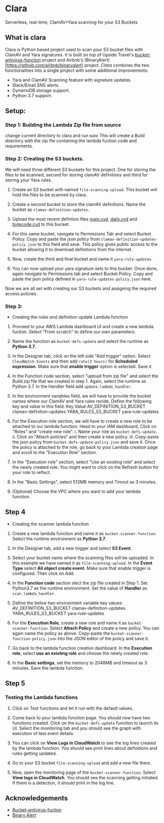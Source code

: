 # Clara
Serverless, real-time, ClamAV+Yara scanning for your S3 Buckets

## What is clara
Clara is Python based project used to scan your S3 bucket files with ClamAV and Yara signatures.
It is built on top of Upside Travel's [bucket-antivirus-function](https://github.com/upsidetravel/bucket-antivirus-function) project and Airbnb's (BinaryAlert)[https://github.com/airbnb/binaryalert] project. *Clara* combines the two functionalities into a single project with some additional improvements:
* Yara and ClamAV Scanning feature with signature updates.
* Slack/Email SNS alerts.
* DynamoDB storage support.
* Python 3.7 support.

## Setup:

### Step 1: Building the Lambda Zip file from source

change current directory to clara and run `make`
This will create a Build directory with the zip file containing the lambda fuction code and requirements. 

### Step 2: Creating the S3 buckets.

We will need three different S3 buckets for this project. One for storing the files to be scanned, second for storing clamAV definitions and third for storing your Yara rules. 

1. Create an S3 bucket with named ```file-scanning-upload```. This bucket will hold the files to be scanned by clara. 


2. Create  a second bucket to store the clamAV definitions. Name the bucket as ```clamav-definition-updates```.

3. Upload the most recent defintion files [main.cvd](http://database.clamav.net/main.cvd), [daily.cvd](http://database.clamav.net/daily.cvd) and [bytecode.cvd](http://database.clamav.net/bytecode.cvd) to this bucket. 

4. For this same bucket, navigate to Permissions Tab and select Bucket Policy. Copy and paste the json policy from ```clamav-definition-updates-policy.json``` to this field and save. This policy gives public access to the bucket allowing it to download definitions from the internet. 

5. Now, create the third and final bucket and name it ```yara-rule-updates```.

6. You can now upload your yara signature sets to this bucket. Once done, again navigate to Permissions tab and select Bucket Policy. Copy and paste the json policy defined in ```yara-rule-updates-policy.json``` here. 

Now we are all set with creating our S3 buckets and assigning the required access policies. 


### Step 3: 
* Creating the rules and definition update Lambda function

1. Proceed to your AWS Lambda dashboard UI and create a new lambda fuction. Select "From scratch" to define our own parameters. 

2. Name the function as ```bucket-defs-update``` and select the runtime as **Python 3.7**.

3. In the Designer tab, click on the left side "Add trigger" option. Select ```CloudWatch Events``` and then add ```rate(3 hours)``` for **Scheduled expression**. Make sure that **enable trigger** option is selected. Save it. 

4. In the Function code section, select "upload from zip file" and select the Build.zip file that we created in step 1. Again, select the runtime as Python 3.7. In the Handler field add ```update.lambda_handler```.

5. In the environment variables field, we will have to provide the bucket names where our ClamAV and Yara rules recide. Define the following key and value in this field: 
Key                             Value
AV_DEFINITION_S3_BUCKET         clamav-definition-updates
YARA_RULES_S3_BUCKET            yara-rule-updates

6. For the Execution role section, we will have to create a new role to be attached to our lambda function. Head to your IAM dashboard, Click on "Roles" and "create new role". 
    i. Name your role as ```bucket-defs-update```. 
    ii. Click on "Attach policies" and then create a new policy. 
    iii. Copy-paste the json policy from ```bucket-defs-update-policy.json``` and save it. Once the policy is attached to the role, go back to your Lambda creation page and scroll to the "Execution Role" section.

7. In the "Execution role" section, select "Use an existing role" and select the newly created role. You might want to click on the Refresh button for your role to reflect. 

8. In the "Basic Settings", select 512MB memory and Timout as 3 minutes. 

9. (Optional) Choose the VPC where you want to add your lambda function.


## Step 4
* Creating the scanner lambda function

1. Create a new lambda function and name it as ```bucket-scanner-function```. Select the runtime environment as **Python 3.7**.

2. In the Designer tab, add a new trigger and select **S3 Event**. 

3. Select your bucket name where the scanning files will be uploaded. In this example we have named it as ```file-scanning-upload```. In the **Event Type** select **All object create event**. Make sure that enable trigger is configured. Then click on Add. 

4. In the **Function code** section slect the zip file created in Step 1. Set Python3.7 as the runtime environment. Set the value of **Handler** as ```scan.lambda_handler```. 

5. Define the below two environment variable key values: 
AV_DEFINITION_S3_BUCKET     clamav-definition-updates
YARA_RULES_S3_BUCKET        yara-rule-updates

6. For the **Execution Role**, create a new role and name it as ```bucket-scanner-function```. Select **Attach Policy** and create a new policy. You can again name the policy as above. Copy-paste the ```bucket-scanner-function-policy.json``` into the JSON editor of the policy and save it. 

7. Go back to the lambda function creation dashboard. In the **Execution role**, select **use an existing role** and choose the newly created role. 

8. In the **Basic settings**, set the memory to 2048MB and timeout as 3 minutes. Save the lambda function. 

## Step 5

### Testing the Lambda functions

1. Click on Test functions and let it run with the default values. 

2. Come back to your lambda function page. You should now have two functions created. Click on the ```bucket-defs-update``` function to launch its UI. Select the monitoring tab and you should see the graph with execution of test event details. 

3. You can click on **View Logs in CloudWatch** to see the log lines created by the lambda function. You should see print lines about definitions and rules getting updated. 

2. Go to your S3 bucket ```file-scanning-upload``` and add a new file there. 

3. Now, open the monitoring page of the ```bucket-scanner-function```. Select **View logs in CloudWatch**. You should see the scanning getting initiated. If there is a detection, it should print in the log line. 


## Acknowledgements

* [Bucket-antivirus-fuction](https://github.com/upsidetravel/bucket-antivirus-function)
* [Binary Alert](https://github.com/airbnb/binaryalert)
